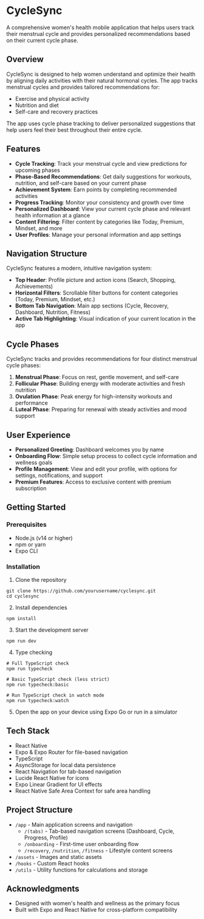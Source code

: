 # CycleSync

A comprehensive women's health mobile application that helps users track their menstrual cycle and provides personalized recommendations based on their current cycle phase.

## Overview

CycleSync is designed to help women understand and optimize their health by aligning daily activities with their natural hormonal cycles. The app tracks menstrual cycles and provides tailored recommendations for:

- Exercise and physical activity
- Nutrition and diet
- Self-care and recovery practices

The app uses cycle phase tracking to deliver personalized suggestions that help users feel their best throughout their entire cycle.

## Features

- **Cycle Tracking**: Track your menstrual cycle and view predictions for upcoming phases
- **Phase-Based Recommendations**: Get daily suggestions for workouts, nutrition, and self-care based on your current phase
- **Achievement System**: Earn points by completing recommended activities
- **Progress Tracking**: Monitor your consistency and growth over time
- **Personalized Dashboard**: View your current cycle phase and relevant health information at a glance
- **Content Filtering**: Filter content by categories like Today, Premium, Mindset, and more
- **User Profiles**: Manage your personal information and app settings

## Navigation Structure

CycleSync features a modern, intuitive navigation system:

- **Top Header**: Profile picture and action icons (Search, Shopping, Achievements)
- **Horizontal Filters**: Scrollable filter buttons for content categories (Today, Premium, Mindset, etc.)
- **Bottom Tab Navigation**: Main app sections (Cycle, Recovery, Dashboard, Nutrition, Fitness)
- **Active Tab Highlighting**: Visual indication of your current location in the app

## Cycle Phases

CycleSync tracks and provides recommendations for four distinct menstrual cycle phases:

1. **Menstrual Phase**: Focus on rest, gentle movement, and self-care
2. **Follicular Phase**: Building energy with moderate activities and fresh nutrition
3. **Ovulation Phase**: Peak energy for high-intensity workouts and performance
4. **Luteal Phase**: Preparing for renewal with steady activities and mood support

## User Experience

- **Personalized Greeting**: Dashboard welcomes you by name
- **Onboarding Flow**: Simple setup process to collect cycle information and wellness goals
- **Profile Management**: View and edit your profile, with options for settings, notifications, and support
- **Premium Features**: Access to exclusive content with premium subscription

## Getting Started

### Prerequisites

- Node.js (v14 or higher)
- npm or yarn
- Expo CLI

### Installation

1. Clone the repository
```
git clone https://github.com/yourusername/cyclesync.git
cd cyclesync
```

2. Install dependencies
```
npm install
```

3. Start the development server
```
npm run dev
```

4. Type checking
```
# Full TypeScript check
npm run typecheck

# Basic TypeScript check (less strict)
npm run typecheck:basic

# Run TypeScript check in watch mode
npm run typecheck:watch
```

5. Open the app on your device using Expo Go or run in a simulator

## Tech Stack

- React Native
- Expo & Expo Router for file-based navigation
- TypeScript
- AsyncStorage for local data persistence
- React Navigation for tab-based navigation
- Lucide React Native for icons
- Expo Linear Gradient for UI effects
- React Native Safe Area Context for safe area handling

## Project Structure

- `/app` - Main application screens and navigation
  - `/(tabs)` - Tab-based navigation screens (Dashboard, Cycle, Progress, Profile)
  - `/onboarding` - First-time user onboarding flow
  - `/recovery`, `/nutrition`, `/fitness` - Lifestyle content screens
- `/assets` - Images and static assets
- `/hooks` - Custom React hooks
- `/utils` - Utility functions for calculations and storage

## Acknowledgments

- Designed with women's health and wellness as the primary focus
- Built with Expo and React Native for cross-platform compatibility 